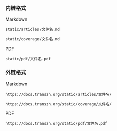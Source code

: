 ### 内链格式

Markdown

    static/articles/文件名.md
    
    static/coverage/文件名.md

PDF

    static/pdf/文件名.pdf

### 外链格式

Markdown

    https://docs.transzh.org/static/articles/文件名/
    
    https://docs.transzh.org/static/coverage/文件名/

PDF

    https://docs.transzh.org/static/pdf/文件名.pdf
